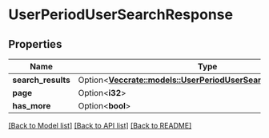 # UserPeriodUserSearchResponse

## Properties

Name | Type | Description | Notes
------------ | ------------- | ------------- | -------------
**search_results** | Option<[**Vec<crate::models::UserPeriodUserSearchResponseDetail>**](User.UserSearchResponseDetail.md)> |  | [optional]
**page** | Option<**i32**> |  | [optional]
**has_more** | Option<**bool**> |  | [optional]

[[Back to Model list]](../README.md#documentation-for-models) [[Back to API list]](../README.md#documentation-for-api-endpoints) [[Back to README]](../README.md)


